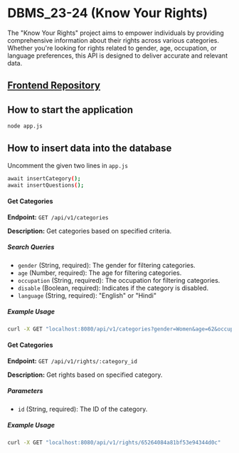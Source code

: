 # DBMS_23-24 (Know Your Rights)

The "Know Your Rights" project aims to empower individuals by providing comprehensive information about their rights across various categories. Whether you're looking for rights related to gender, age, occupation, or language preferences, this API is designed to deliver accurate and relevant data.

## [Frontend Repository](https://github.com/piyushhagarwal/DBMS_23-24Frontend)
## How to start the application

```bash
node app.js
```

## How to insert data into the database

Uncomment the given two lines in `app.js`

```bash
await insertCategory();
await insertQuestions();
```

#### Get Categories

**Endpoint:** `GET /api/v1/categories`

**Description:** Get categories based on specified criteria.

##### Search Queries

- `gender` (String, required): The gender for filtering categories.
- `age` (Number, required): The age for filtering categories.
- `occupation` (String, required): The occupation for filtering categories.
- `disable` (Boolean, required): Indicates if the category is disabled.
- `language` (String, required): "English" or "Hindi"

##### Example Usage

```bash
curl -X GET "localhost:8080/api/v1/categories?gender=Women&age=62&occupation=Student&disable=true&language=Hindi"
```

#### Get Categories

**Endpoint:** `GET /api/v1/rights/:category_id`

**Description:** Get rights based on specified category.

##### Parameters

- `id` (String, required): The ID of the category.

##### Example Usage

```bash
curl -X GET "localhost:8080/api/v1/rights/65264084a81bf53e94344d0c"
```
